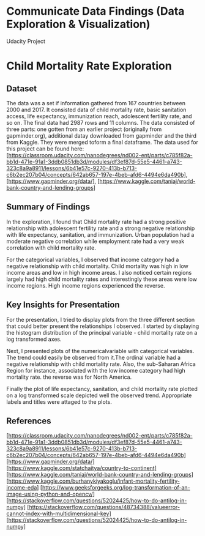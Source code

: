 # Communicate Data Findings (Data Exploration & Visualization)
Udacity Project
# Child Mortality Rate Exploration

## Dataset
The data was a set if information gathered from 167 countries between 2000 and 2017. It consisted data of child mortality rate, basic sanitation access, life expectancy, immunization reach, adolescent fertility rate, and so on. The final data had 2987 rows and 11 columns. The data consisted of three parts: one gotten from an earlier project (originally from gapminder.org), additional datay downloaded from gapminder and the third from Kaggle. They were merged toform a final dataframe. The data used for this project can be found here: [https://classroom.udacity.com/nanodegrees/nd002-ent/parts/c785f82a-bb1d-471e-91a1-3ddb0851db3d/modules/df3ef87d-55e5-4461-a743-323c8a9a8911/lessons/6b41e57c-9270-413b-b713-c6b2ec207b04/concepts/642ab657-197e-4beb-afd6-4494e6da490b],
[https://www.gapminder.org/data/], [https://www.kaggle.com/taniaj/world-bank-country-and-lending-groups]

## Summary of Findings

In the exploration, I found that Child mortality rate had a strong positive relationship with adolescent fertility rate and a strong negative relationship with life expectancy, sanitation, and immunization. Urban population had a moderate negative correlation while employment rate had a very weak correlation with child mortality rate.

For the categorical variables, I observed that income category had a negative relationship with child mortality. Child mortality was high in low income areas and low in high income areas. I also noticed certain regions largely had high child mortality rates and interestingly these areas were low income regions. High income regions experienced the reverse.


## Key Insights for Presentation

For the presentation, I tried to display plots from the three different section that could better present the relationships I observed. I started by displaying the histogram distribution of the principal variable - child mortality rate on a log transformed axes.

Next, I presented plots of the numericalvariable with categorical variables. The trend could easily be observed from it.The ordinal variable had a negative relationship with child mortality rate. Also, the sub-Saharan Africa Region for instance, associated with the low income category had high mortality rate. the reverse was for North America.

Finally the plot of life expectancy, sanitation, and child mortality rate plotted on a log transformed scale depicted well the observed trend. Appropriate labels and titles were attaged to the plots.


## References

[https://classroom.udacity.com/nanodegrees/nd002-ent/parts/c785f82a-bb1d-471e-91a1-3ddb0851db3d/modules/df3ef87d-55e5-4461-a743-323c8a9a8911/lessons/6b41e57c-9270-413b-b713-c6b2ec207b04/concepts/642ab657-197e-4beb-afd6-4494e6da490b]
[https://www.gapminder.org/data/]
[https://www.kaggle.com/statchaitya/country-to-continent]
[https://www.kaggle.com/taniaj/world-bank-country-and-lending-groups]
[https://www.kaggle.com/burhanykiyakoglu/infant-mortality-fertility-income-eda]
[https://www.geeksforgeeks.org/log-transformation-of-an-image-using-python-and-opencv/]
[https://stackoverflow.com/questions/52024425/how-to-do-antilog-in-numpy]
[https://stackoverflow.com/questions/48734388/valueerror-cannot-index-with-multidimensional-key]
[https://stackoverflow.com/questions/52024425/how-to-do-antilog-in-numpy]
